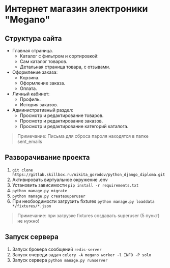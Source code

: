 # Интернет магазин электроники "Megano"

## Структура сайта
* Главная страница.
  * Каталог с фильтром и сортировкой:
  * Сам каталог товаров.
  * Детальная страница товара, с отзывами.
* Оформление заказа:
  * Корзина.
  * Оформление заказа.
  * Оплата.
* Личный кабинет:
  * Профиль.
  * История заказов.
* Административный раздел:
  * Просмотр и редактирование товаров.
  * Просмотр и редактирование заказов.
  * Просмотр и редактирование категорий каталога.
>Примечание: Письма для сброса пароля находятся в папке sent_emails
## Разворачивание проекта
1. `git clone https://gitlab.skillbox.ru/nikita_gorodov/python_django_diploma.git`
2. Активировать виртуальное окружение .env
3. Установить зависимости `pip install -r requirements.txt`
4. `python manage.py migrate`
5. `python manage.py createsuperuser`
6. При необходимости загрузить fixtures `python manage.py loaddata */fixtures/*.json`
> Примечание: при загрузке fixtures создавать superuser (5 пункт) не нужно!

## Запуск сервера

1. Запуск брокера сообщений `redis-server`
2. Запуск очереди задач `celery -A megano worker -l INFO -P solo`
3. Запуск сервера `python manage.py runserver`

